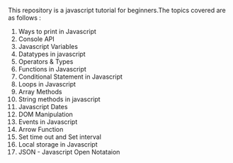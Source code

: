 This repository is a javascript tutorial for beginners.The topics covered are as follows :
1) Ways to print in Javascript
2) Console API
3) Javascript Variables
4) Datatypes in javascript
5) Operators & Types
6) Functions in Javascript
7) Conditional Statement in Javascript
8) Loops in Javascript
9) Array Methods
10) String methods in javascript
11) Javascript Dates
12) DOM Manipulation
13) Events in Javascript
14) Arrow Function
15) Set time out and Set interval
16) Local storage in Javascript
17) JSON - Javascript Open Notataion
